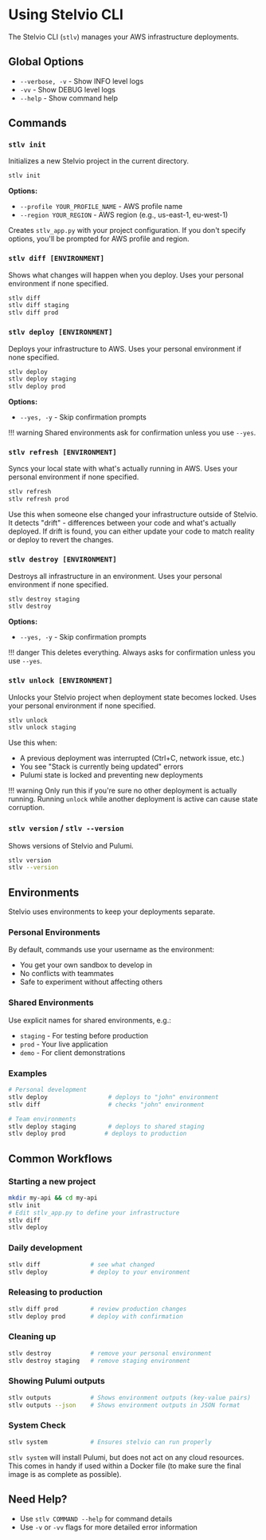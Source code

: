 # Using Stelvio CLI

The Stelvio CLI (`stlv`) manages your AWS infrastructure deployments.

## Global Options

- `--verbose, -v` - Show INFO level logs  
- `-vv` - Show DEBUG level logs
- `--help` - Show command help

## Commands

### `stlv init`

Initializes a new Stelvio project in the current directory.

```bash
stlv init
```

**Options:**

- `--profile YOUR_PROFILE_NAME` - AWS profile name
- `--region YOUR_REGION` - AWS region (e.g., us-east-1, eu-west-1)

Creates `stlv_app.py` with your project configuration. If you don't specify options, you'll be prompted for AWS profile and region.

### `stlv diff [ENVIRONMENT]`

Shows what changes will happen when you deploy. Uses your personal environment if none specified.

```bash
stlv diff
stlv diff staging
stlv diff prod
```

### `stlv deploy [ENVIRONMENT]`

Deploys your infrastructure to AWS. Uses your personal environment if none specified.

```bash
stlv deploy
stlv deploy staging
stlv deploy prod
```

**Options:**

- `--yes, -y` - Skip confirmation prompts

!!! warning
    Shared environments ask for confirmation unless you use `--yes`.

### `stlv refresh [ENVIRONMENT]`

Syncs your local state with what's actually running in AWS. Uses your personal environment if none specified.

```bash
stlv refresh
stlv refresh prod
```

Use this when someone else changed your infrastructure outside of Stelvio. It detects "drift" - differences between your code and what's actually deployed. If drift is found, you can either update your code to match reality or deploy to revert the changes.

### `stlv destroy [ENVIRONMENT]`

Destroys all infrastructure in an environment. Uses your personal environment if none specified.

```bash
stlv destroy staging
stlv destroy
```

**Options:**

- `--yes, -y` - Skip confirmation prompts

!!! danger
    This deletes everything. Always asks for confirmation unless you use `--yes`.

### `stlv unlock [ENVIRONMENT]`

Unlocks your Stelvio project when deployment state becomes locked. Uses your personal environment if none specified.

```bash
stlv unlock
stlv unlock staging
```

Use this when:
- A previous deployment was interrupted (Ctrl+C, network issue, etc.)
- You see "Stack is currently being updated" errors
- Pulumi state is locked and preventing new deployments

!!! warning
    Only run this if you're sure no other deployment is actually running. Running `unlock` while another deployment is active can cause state corruption.

### `stlv version` / `stlv --version`

Shows versions of Stelvio and Pulumi.

```bash
stlv version
stlv --version
```

## Environments

Stelvio uses environments to keep your deployments separate.

### Personal Environments

By default, commands use your username as the environment:

- You get your own sandbox to develop in
- No conflicts with teammates
- Safe to experiment without affecting others

### Shared Environments

Use explicit names for shared environments, e.g.:

- `staging` - For testing before production
- `prod` - Your live application
- `demo` - For client demonstrations

### Examples

```bash
# Personal development
stlv deploy                 # deploys to "john" environment
stlv diff                   # checks "john" environment

# Team environments  
stlv deploy staging         # deploys to shared staging
stlv deploy prod           # deploys to production
```

## Common Workflows

### Starting a new project

```bash
mkdir my-api && cd my-api
stlv init
# Edit stlv_app.py to define your infrastructure
stlv diff
stlv deploy
```

### Daily development

```bash
stlv diff              # see what changed
stlv deploy            # deploy to your environment
```

### Releasing to production

```bash
stlv diff prod         # review production changes
stlv deploy prod       # deploy with confirmation
```

### Cleaning up

```bash
stlv destroy           # remove your personal environment
stlv destroy staging   # remove staging environment
```

### Showing Pulumi outputs

```bash
stlv outputs           # Shows environment outputs (key-value pairs)
stlv outputs --json    # Shows environment outputs in JSON format
```

### System Check
```bash
stlv system            # Ensures stelvio can run properly
```

`stlv system` will install Pulumi, but does not act on any cloud resources. 
This comes in handy if used within a Docker file (to make sure the final image is as complete as possible).

## Need Help?

- Use `stlv COMMAND --help` for command details
- Use `-v` or `-vv` flags for more detailed error information